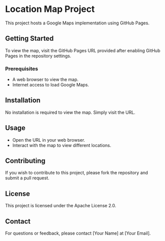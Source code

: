 # Location Map Project

This project hosts a Google Maps implementation using GitHub Pages.

## Getting Started

To view the map, visit the GitHub Pages URL provided after enabling GitHub Pages in the repository settings.

### Prerequisites

- A web browser to view the map.
- Internet access to load Google Maps.

## Installation

No installation is required to view the map. Simply visit the URL.

## Usage

- Open the URL in your web browser.
- Interact with the map to view different locations.

## Contributing

If you wish to contribute to this project, please fork the repository and submit a pull request.

## License

This project is licensed under the Apache License 2.0.

## Contact

For questions or feedback, please contact [Your Name] at [Your Email].
